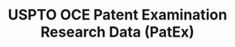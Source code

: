 ---
layout: default
bigquery: https://console.cloud.google.com/bigquery?p=patents-public-data&d=uspto_oce_pair&page=dataset
citation: 'Graham, S. Marco, A., and Miller, A. (2015). “The USPTO Patent Examination
  Research Dataset: A Window on the Process of Patent Examination.”'
contributors: Graham, S. Marco, A., Miller, A.
cost: None
description: The latest version of PatEx (referred to below as the 2020 release) contains
  detailed information on nearly 11.9 million publicly-viewable provisional and non-provisional
  patent applications to the USPTO and over 4.6 million Patent Cooperation Treaty
  (PCT) applications. It is based on data that OCE downloaded from the Patent Examination
  Data System (PEDS) in April, 2021. The PEDS data are sourced from Public PAIR. The
  first time that OCE used PEDS as the basis of PatEx was for the 2019 release. We
  took the PEDS data and organized it into the familiar PatEx data files, which are
  based on the organization of the Public PAIR portal. The data files include information
  on each application’s characteristics, prosecution history, continuation history,
  claims of foreign priority, patent term adjustment history, publication history,
  and correspondence address information.
documentation: 'For the 2019 and later releases, new technical documentation is available
  https://www.uspto.gov/sites/default/files/documents/PatEx-2019-Technical-Doc.pdf


  A document describing the 2014-2017 data sets is available and can be cited as:
  Graham, Stuart J.H. and Marco, Alan C. and Miller, Richard, The USPTO Patent Examination
  Research Dataset: A Window on the Process of Patent Examination (November 30, 2015).
  Available at SSRN: https://ssrn.com/abstract=2702637.'
last_edit: Mon, 04 Apr 2022 19:06:22 GMT
location: https://www.uspto.gov/ip-policy/economic-research/research-datasets/patent-examination-research-dataset-public-pair
maintained_by: EconomicsData@uspto.gov
related_publications: https://ssrn.com/abstract=29956744, https://ssrn.com/abstract=2702637
schema_fields: '[''appl_status_code'', ''parent_country'', ''correspondence_country_code'',
  ''examiner_id'', ''wipo_pub_date'', ''foreign_parent_id'', ''parent_country_code'',
  ''uspc_class'', ''patent_number'', ''examiner_name_last'', ''earliest_pgpub_number'',
  ''filing_date'', ''event_code'', ''application_number'', ''status_description'',
  ''invention_subject_matter'', ''earliest_pgpub_date'', ''uspc_subclass'', ''correspondence_region_code'',
  ''examiner_art_unit'', ''parent_filing_date'', ''invention_title'', ''aia_first_to_file'',
  ''child_application_number'', ''file_location'', ''continuation_type'', ''correspondence_name_line_2'',
  ''correspondence_street_line_2'', ''file_location_date'', ''inventor_region_code'',
  ''parent_application_number'', ''application_type'', ''correspondence_name_line_1'',
  ''inventor_address_type'', ''correspondence_city'', ''correspondence_country_name'',
  ''abandon_date'', ''examiner_name_middle'', ''wipo_pub_number'', ''sequence_number'',
  ''recorded_date'', ''examiner_name_first'', ''inventor_country_name'', ''inventor_rank'',
  ''inventor_name_middle'', ''inventor_name_first'', ''appl_status_date'', ''small_entity_indicator'',
  ''correspondence_postal_code'', ''disposal_type'', ''status_code'', ''inventor_country_code'',
  ''customer_number'', ''patent_issue_date'', ''correspondence_region_name'', ''inventor_name_last'',
  ''confirm_number'', ''child_filing_date'', ''correspondence_street_line_1'', ''event_description'',
  ''foreign_parent_date'', ''application_number_pair'', ''atty_docket_number'']'
shortname: patex
tags:
- patents
- legal
- history
terms_of_use: 'USPTO’s online databases are not designed or intended to be a source
  for bulk downloads of USPTO data when accessed through the website’s interfaces.
  Individuals, companies, IP addresses, or blocks of IP addresses who, in effect,
  deny or decrease service by generating unusually high numbers of database accesses
  (searches, pages, or hits), whether generated manually or in an automated fashion,
  may be denied access to USPTO servers without notice.


  Bulk data products may be separately obtained from the USPTO, either for free or
  at the cost of dissemination. For details, see information on Electronic Bulk Data
  Products: https://www.uspto.gov/learning-and-resources/electronic-bulk-data-products'
title: USPTO OCE Patent Examination Research Data (PatEx)
uuid: 4342caa7-23af-420c-b2f6-6088f133df6a
---